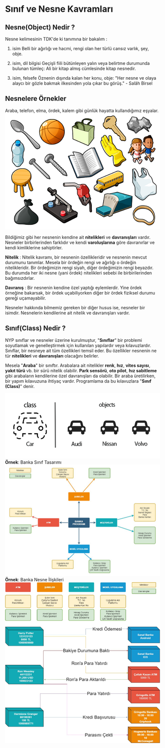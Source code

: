# Sınıf ve Nesne Kavramları
## Nesne(Object) Nedir ?
Nesne kelimesinin TDK'de ki tanımına bir bakalım :

1. isim Belli bir ağırlığı ve hacmi, rengi olan her türlü cansız varlık, şey, obje.

2. isim, dil bilgisi Geçişli fiili bütünleyen yalın veya belirtme durumunda bulunan tümleç: Ali bir kitap almış cümlesinde kitap nesnedir.

3. isim, felsefe Öznenin dışında kalan her konu, obje: "Her nesne ve olaya alaycı bir gözle bakmak ilkesinden yola çıkar bu görüş." - Salâh Birsel

## Nesnelere Örnekler
Araba, telefon, elma, ördek, kalem gibi günlük hayatta kullandığımız eşyalar.
![](https://raw.githubusercontent.com/Kodluyoruz/taskforce/main/oop/sinif-ve-nesne-kavramlari/figures/nesneler.png)

Bildiğimiz gibi her nesnenin kendine ait **nitelikleri** ve **davranışları** vardır. Nesneler birbirlerinden farklıdır ve kendi **varoluşlarına** göre davranırlar ve kendi kimliklerine sahiptirler.

**Nitelik** : Nitelik kavramı, bir nesnenin özellikleridir ve nesnenin mevcut durumunu tanımlar. Mesela bir ördeğin rengi ve ağırlığı o ördeğin nitelikleridir. Bir ördeğimizin rengi siyah, diğer ördeğimizin rengi beyazdır. Bu durumda her iki nesne (yani ördek) nitelikleri sebebi ile birbirilerinden bağımsızdırlar.

**Davranış** : Bir nesnenin kendine özel yaptığı eylemlerdir. Yine ördek örneğine bakarsak, bir ördek uçabiliyorken diğer bir ördek fiziksel durumu gereği uçamayabilir.

Nesneler hakkında bilmemiz gereken bir diğer husus ise, nesneler bir isimdir. Nesnelerin kendilerine ait nitelik ve davranışları vardır.

## Sınıf(Class) Nedir ?
NYP sınıflar ve nesneler üzerine kurulmuştur, "**Sınıflar**" bir problemi soyutlamak ve genelleştirmek için kullanılan yapılardır veya kılavuzlardır. Sınıflar, bir nesneye ait tüm özellikleri temsil eder. Bu özellikler nesnenin ne tür **nitelikleri** ve **davranışları** olacağını belirler.

Mesela "**Araba**" bir sınıftır. Arabalara ait nitelikler **renk**, **hız**, **vites sayısı**, **yakıt türü** vb. bir sürü nitelik olabilir. **Park sensörü**, **oto pilot**, **hız sabitleme** gibi arabaların kendilerine özel davranışları da olabilir. Bir araba üretilirken, bir yapım kılavuzuna ihtiyaç vardır. Programlama da bu kılavuzlara "**Sınıf (Class)**" denir.

![](https://raw.githubusercontent.com/Kodluyoruz/taskforce/main/oop/sinif-ve-nesne-kavramlari/figures/car.png)
**Örnek**: Banka Sınıf Tasarımı
![](https://raw.githubusercontent.com/Kodluyoruz/taskforce/main/oop/sinif-ve-nesne-kavramlari/figures/banka-class.jpg)
**Örnek**: Banka Nesne İlişkileri
![](https://raw.githubusercontent.com/Kodluyoruz/taskforce/main/oop/sinif-ve-nesne-kavramlari/figures/banka-object.jpg)